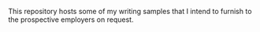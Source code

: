 This repository hosts some of my writing samples that I intend to furnish to the prospective employers on request.
